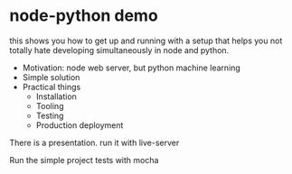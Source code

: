 # node-python demo

this shows you how to get up and running with a setup that helps you not totally hate developing simultaneously in node and python.

* Motivation: node web server, but python machine learning
* Simple solution
* Practical things
    * Installation
    * Tooling
    * Testing
    * Production deployment

There is a presentation.  run it with live-server

Run the simple project tests with mocha
